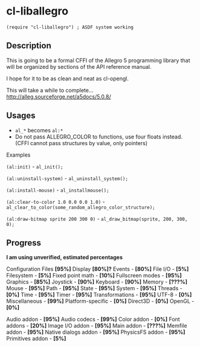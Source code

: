 cl-liballegro
==========

`(require "cl-liballegro") ; ASDF system working`

Description
--------------

This is going to be a formal CFFI of the Allegro 5 programming library
that will be organized by sections of the API reference manual.

I hope for it to be as clean and neat as cl-opengl.

This will take a while to complete...
http://alleg.sourceforge.net/a5docs/5.0.8/

Usages
--------------
- `al_*` becomes `al:*`
- Do not pass ALLEGRO_COLOR to functions, use four floats instead. (CFFI cannot pass structures by value, only pointers)

Examples

`(al:init)` - `al_init();`

`(al:uninstall-system)` - `al_uninstall_system();`

`(al:install-mouse)` - `al_installmouse();`

`(al:clear-to-color 1.0 0.0 0.0 1.0)` - `al_clear_to_color(some_random_allegro_color_structure);`

`(al:draw-bitmap sprite 200 300 0)` - `al_draw_bitmap(sprite, 200, 300, 0);`



Progress
--------------
**I am using unverified, estimated percentages**

Configuration Files **[95%]**
Display **[80%]?**
Events - **[80%]**
File I/O - **[5%]**
Filesystem - **[5%]**
Fixed point math - **[10%]**
Fullscreen modes - **[95%]**
Graphics - **[85%]**
Joystick - **[90%]**
Keyboard - **[90%]**
Memory - **[???%]**
Mouse - **[95%]**
Path - **[95%]**
State - **[95%]**
System - **[95%]**
Threads - **[0%]**
Time - **[95%]**
Timer - **[95%]**
Transformations - **[95%]**
UTF-8 - **[0%]**
Miscellaneous - **[99%]**
Platform-specific - **[0%]**
Direct3D - **[0%]**
OpenGL - **[0%]**

Audio addon - **[95%]**
Audio codecs - **[99%]**
Color addon - **[0%]**
Font addons - **[20%]**
Image I/O addon - **[95%]**
Main addon - **[???%]**
Memfile addon - **[95%]**
Native dialogs addon - **[95%]**
PhysicsFS addon - **[95%]**
Primitives addon - **[5%]**
